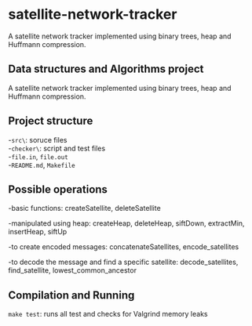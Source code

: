 # satellite-network-tracker  
A satellite network tracker implemented using binary trees, heap and Huffmann compression.  
  
## Data structures and Algorithms project  
A satellite network tracker implemented using binary trees, heap and Huffmann compression.  
  
## Project structure  
-`src\`: soruce files  
-`checker\`: script and test files  
-`file.in`, `file.out`  
-`README.md`, `Makefile`  
  
## Possible operations  
-basic functions: createSatellite, deleteSatellite  
  
-manipulated using heap: createHeap, deleteHeap, siftDown, extractMin, insertHeap, siftUp  
  
-to create encoded messages: concatenateSatellites, encode_satellites  
  
-to decode the message and find a specific satellite: decode_satellites, find_satellite, lowest_common_ancestor  
  
## Compilation and Running  
`make test`: runs all test and checks for Valgrind memory leaks  
  
